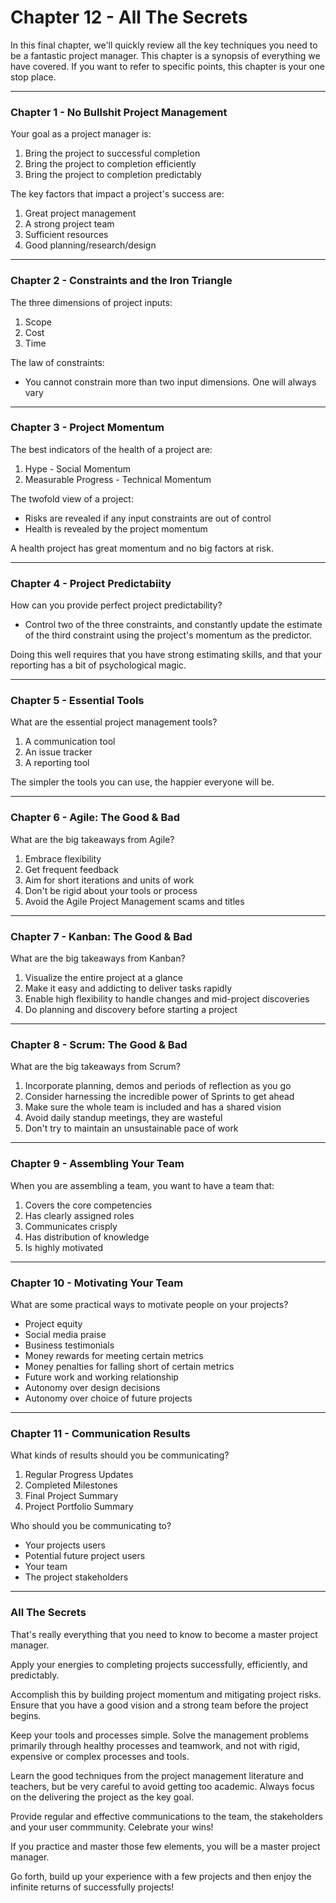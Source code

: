 # Chapter 12 - All The Secrets

In this final chapter, we'll quickly review all the key techniques you need to be a fantastic project manager. This chapter is a synopsis of everything we have covered. If you want to refer to specific points, this chapter is your one stop place.

---

### Chapter 1 - No Bullshit Project Management

Your goal as a project manager is:
1. Bring the project to successful completion
2. Bring the project to completion efficiently
3. Bring the project to completion predictably

The key factors that impact a project's success are:
1. Great project management
2. A strong project team
3. Sufficient resources
4. Good planning/research/design

---

### Chapter 2 - Constraints and the Iron Triangle

The three dimensions of project inputs:
1. Scope
2. Cost
3. Time

The law of constraints:
- You cannot constrain more than two input dimensions. One will always vary

---

### Chapter 3 - Project Momentum

The best indicators of the health of a project are:
1. Hype - Social Momentum
2. Measurable Progress - Technical Momentum

The twofold view of a project:
- Risks are revealed if any input constraints are out of control
- Health is revealed by the project momentum

A health project has great momentum and no big factors at risk.

---

### Chapter 4 - Project Predictabiity

How can you provide perfect project predictability?

- Control two of the three constraints, and constantly update the estimate of the third constraint using the project's momentum as the predictor.

Doing this well requires that you have strong estimating skills, and that your reporting has a bit of psychological magic.

---

### Chapter 5 - Essential Tools

What are the essential project management tools?
1. A communication tool
2. An issue tracker
3. A reporting tool

The simpler the tools you can use, the happier everyone will be.

---

### Chapter 6 - Agile: The Good & Bad

What are the big takeaways from Agile?
1. Embrace flexibility
2. Get frequent feedback
3. Aim for short iterations and units of work
4. Don't be rigid about your tools or process
5. Avoid the Agile Project Management scams and titles

---

### Chapter 7 - Kanban: The Good & Bad

What are the big takeaways from Kanban?
1. Visualize the entire project at a glance
2. Make it easy and addicting to deliver tasks rapidly
3. Enable high flexibility to handle changes and mid-project discoveries
4. Do planning and discovery before starting a project

---

### Chapter 8 - Scrum: The Good & Bad

What are the big takeaways from Scrum?
1. Incorporate planning, demos and periods of reflection as you go
2. Consider harnessing the incredible power of Sprints to get ahead
3. Make sure the whole team is included and has a shared vision
4. Avoid daily standup meetings, they are wasteful
5. Don't try to maintain an unsustainable pace of work

---

### Chapter 9 - Assembling Your Team

When you are assembling a team, you want to have a team that:
1. Covers the core competencies
2. Has clearly assigned roles
3. Communicates crisply
4. Has distribution of knowledge
5. Is highly motivated

---

### Chapter 10 - Motivating Your Team

What are some practical ways to motivate people on your projects?
- Project equity
- Social media praise
- Business testimonials
- Money rewards for meeting certain metrics
- Money penalties for falling short of certain metrics
- Future work and working relationship
- Autonomy over design decisions
- Autonomy over choice of future projects

---

### Chapter 11 - Communication Results

What kinds of results should you be communicating?
1. Regular Progress Updates
2. Completed Milestones
3. Final Project Summary
4. Project Portfolio Summary

Who should you be communicating to?
- Your projects users
- Potential future project users
- Your team
- The project stakeholders

---

### All The Secrets

That's really everything that you need to know to become a master project manager.

Apply your energies to completing projects successfully, efficiently, and predictably.

Accomplish this by building project momentum and mitigating project risks. Ensure that you have a good vision and a strong team before the project begins.

Keep your tools and processes simple. Solve the management problems primarily through healthy processes and teamwork, and not with rigid, expensive or complex processes and tools.

Learn the good techniques from the project management literature and teachers, but be very careful to avoid getting too academic. Always focus on the delivering the project as the key goal.

Provide regular and effective communications to the team, the stakeholders and your user commmunity. Celebrate your wins!

If you practice and master those few elements, you will be a master project manager.

Go forth, build up your experience with a few projects and then enjoy the infinite returns of successfully projects!
